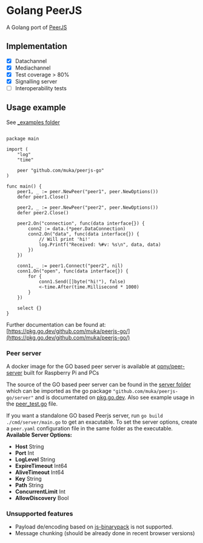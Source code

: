 # Golang PeerJS

A Golang port of [PeerJS](https://github.com/peers/peerjs)

## Implementation

- [X] Datachannel
- [X] Mediachannel
- [X] Test coverage > 80%
- [X] Signalling server
- [ ] Interoperability tests

## Usage example

See [_examples folder](./_examples)

```golang

package main

import (
	"log"
	"time"

	peer "github.com/muka/peerjs-go"
)

func main() {
	peer1, _ := peer.NewPeer("peer1", peer.NewOptions())
	defer peer1.Close()

	peer2, _ := peer.NewPeer("peer2", peer.NewOptions())
	defer peer2.Close()

	peer2.On("connection", func(data interface{}) {
		conn2 := data.(*peer.DataConnection)
		conn2.On("data", func(data interface{}) {
			// Will print 'hi!'
			log.Printf("Received: %#v: %s\n", data, data)
		})
	})

	conn1, _ := peer1.Connect("peer2", nil)
	conn1.On("open", func(data interface{}) {
		for {
			conn1.Send([]byte("hi!"), false)
			<-time.After(time.Millisecond * 1000)
		}
	})

	select {}
}
```


Further documentation can be found at: [https://pkg.go.dev/github.com/muka/peerjs-go/](https://pkg.go.dev/github.com/muka/peerjs-go/)

### Peer server

A docker image for the GO based peer server is available at [opny/peer-server](https://hub.docker.com/r/opny/peer-server) built for Raspberry Pi and PCs

The source of the GO based peer server can be found in the [server folder](./server/) which can be imported as the go package `"github.com/muka/peerjs-go/server"`
and is documentated on [pkg.go.dev](https://pkg.go.dev/github.com/muka/peerjs-go/server). Also see example usage in the [peer_test.go](peer_test.go) file.

If you want a standalone GO based Peerjs server, run `go build ./cmd/server/main.go` to get an exacutable. To set the server options, create a `peer.yaml` configuration file in the same folder as the executable.
__Available Server Options:__
- __Host__ String
- __Port__ Int
- __LogLevel__ String
- __ExpireTimeout__ Int64
- __AliveTimeout__ Int64
- __Key__ String
- __Path__ String
- __ConcurrentLimit__ Int
- __AllowDiscovery__ Bool

### Unsupported features

- Payload de/encoding based on [js-binarypack](https://github.com/peers/js-binarypack) is not supported.
- Message chunking (should be already done in recent browser versions)
